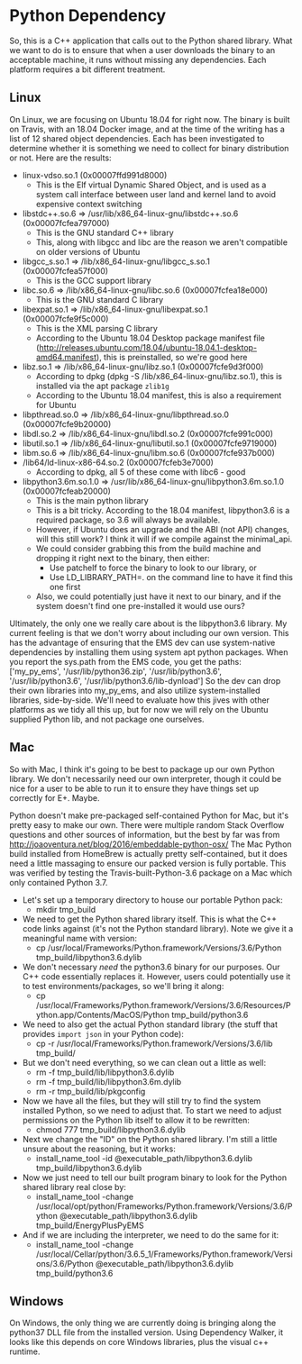 # Python Dependency

So, this is a C++ application that calls out to the Python shared library.
What we want to do is to ensure that when a user downloads the binary to an acceptable machine, it runs without missing any dependencies.
Each platform requires a bit different treatment.

## Linux

On Linux, we are focusing on Ubuntu 18.04 for right now.
The binary is built on Travis, with an 18.04 Docker image, and at the time of the writing has a list of 12 shared object dependencies.
Each has been investigated to determine whether it is something we need to collect for binary distribution or not.
Here are the results:

- linux-vdso.so.1 (0x00007ffd991d8000)
    - This is the Elf virtual Dynamic Shared Object, and is used as a system call interface between user land and kernel land to avoid expensive context switching
- libstdc++.so.6 => /usr/lib/x86_64-linux-gnu/libstdc++.so.6 (0x00007fcfea797000)
    - This is the GNU standard C++ library
    - This, along with libgcc and libc are the reason we aren't compatible on older versions of Ubuntu
- libgcc_s.so.1 => /lib/x86_64-linux-gnu/libgcc_s.so.1 (0x00007fcfea57f000)
    - This is the GCC support library
- libc.so.6 => /lib/x86_64-linux-gnu/libc.so.6 (0x00007fcfea18e000)
    - This is the GNU standard C library
- libexpat.so.1 => /lib/x86_64-linux-gnu/libexpat.so.1 (0x00007fcfe9f5c000)
    - This is the XML parsing C library
    - According to the Ubuntu 18.04 Desktop package manifest file (http://releases.ubuntu.com/18.04/ubuntu-18.04.1-desktop-amd64.manifest), this is preinstalled, so we're good here
- libz.so.1 => /lib/x86_64-linux-gnu/libz.so.1 (0x00007fcfe9d3f000)
    - According to dpkg (dpkg -S /lib/x86_64-linux-gnu/libz.so.1), this is installed via the apt package `zlib1g`
    - According to the Ubuntu 18.04 manifest, this is also a requirement for Ubuntu
- libpthread.so.0 => /lib/x86_64-linux-gnu/libpthread.so.0 (0x00007fcfe9b20000)
- libdl.so.2 => /lib/x86_64-linux-gnu/libdl.so.2 (0x00007fcfe991c000)
- libutil.so.1 => /lib/x86_64-linux-gnu/libutil.so.1 (0x00007fcfe9719000)
- libm.so.6 => /lib/x86_64-linux-gnu/libm.so.6 (0x00007fcfe937b000)
- /lib64/ld-linux-x86-64.so.2 (0x00007fcfeb3e7000)
    - According to dpkg, all 5 of these come with libc6 - good
- libpython3.6m.so.1.0 => /usr/lib/x86_64-linux-gnu/libpython3.6m.so.1.0 (0x00007fcfeab20000)
    - This is the main python library
    - This is a bit tricky.  According to the 18.04 manifest, libpython3.6 is a required package, so 3.6 will always be available.
    - However, if Ubuntu does an upgrade and the ABI (not API) changes, will this still work?  I think it will if we compile against the minimal_api.
    - We could consider grabbing this from the build machine and dropping it right next to the binary, then either:
        - Use patchelf to force the binary to look to our library, or
        - Use LD_LIBRARY_PATH=. on the command line to have it find this one first
    - Also, we could potentially just have it next to our binary, and if the system doesn't find one pre-installed it would use ours?

Ultimately, the only one we really care about is the libpython3.6 library.
My current feeling is that we don't worry about including our own version.
This has the advantage of ensuring that the EMS dev can use system-native dependencies by installing them using system apt python packages.
When you report the sys.path from the EMS code, you get the paths:
    ['my_py_ems', '/usr/lib/python36.zip', '/usr/lib/python3.6', '/usr/lib/python3.6', '/usr/lib/python3.6/lib-dynload']
So the dev can drop their own libraries into my_py_ems, and also utilize system-installed libraries, side-by-side.
We'll need to evaluate how this jives with other platforms as we tidy all this up, but for now we will rely on the Ubuntu supplied Python lib, and not package one ourselves.

## Mac

So with Mac, I think it's going to be best to package up our own Python library.
We don't necessarily need our own interpreter, though it could be nice for a user to be able to run it to ensure they have things set up correctly for E+.  Maybe.

Python doesn't make pre-packaged self-contained Python for Mac, but it's pretty easy to make our own.
There were multiple random Stack Overflow questions and other sources of information, but the best by far was from http://joaoventura.net/blog/2016/embeddable-python-osx/
The Mac Python build installed from HomeBrew is actually pretty self-contained, but it does need a little massaging to ensure our packed version is fully portable.
This was verified by testing the Travis-built-Python-3.6 package on a Mac which only contained Python 3.7.

- Let's set up a temporary directory to house our portable Python pack:
    - mkdir tmp_build
- We need to get the Python shared library itself.  This is what the C++ code links against (it's not the Python standard library).  Note we give it a meaningful name with version:
    - cp /usr/local/Frameworks/Python.framework/Versions/3.6/Python tmp_build/libpython3.6.dylib
- We don't necessary _need_ the python3.6 binary for our purposes.  Our C++ code essentially replaces it.  However, users could potentially use it to test environments/packages, so we'll bring it along:
    - cp /usr/local/Frameworks/Python.framework/Versions/3.6/Resources/Python.app/Contents/MacOS/Python tmp_build/python3.6
- We need to also get the actual Python standard library (the stuff that provides `import json` in your Python code):
    - cp -r /usr/local/Frameworks/Python.framework/Versions/3.6/lib tmp_build/
- But we don't need everything, so we can clean out a little as well:
    - rm -f tmp_build/lib/libpython3.6.dylib
    - rm -f tmp_build/lib/libpython3.6m.dylib
    - rm -r tmp_build/lib/pkgconfig
- Now we have all the files, but they will still try to find the system installed Python, so we need to adjust that.  To start we need to adjust permissions on the Python lib itself to allow it to be rewritten:
    - chmod 777 tmp_build/libpython3.6.dylib
- Next we change the "ID" on the Python shared library.  I'm still a little unsure about the reasoning, but it works:
    - install_name_tool -id @executable_path/libpython3.6.dylib tmp_build/libpython3.6.dylib
- Now we just need to tell our built program binary to look for the Python shared library real close by:
    - install_name_tool -change /usr/local/opt/python/Frameworks/Python.framework/Versions/3.6/Python @executable_path/libpython3.6.dylib tmp_build/EnergyPlusPyEMS
- And if we are including the interpreter, we need to do the same for it:
    - install_name_tool -change /usr/local/Cellar/python/3.6.5_1/Frameworks/Python.framework/Versions/3.6/Python @executable_path/libpython3.6.dylib tmp_build/python3.6

## Windows

On Windows, the only thing we are currently doing is bringing along the python37 DLL file from the installed version.
Using Dependency Walker, it looks like this depends on core Windows libraries, plus the visual c++ runtime.